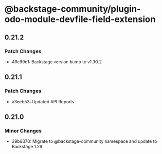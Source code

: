 # @backstage-community/plugin-odo-module-devfile-field-extension

## 0.21.2

### Patch Changes

- 49c99e1: Backstage version bump to v1.30.2

## 0.21.1

### Patch Changes

- a3eeb53: Updated API Reports

## 0.21.0

### Minor Changes

- 39b6370: Migrate to @backstage-community namespace and update to Backstage 1.28
